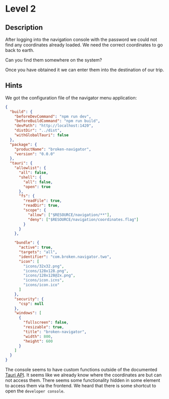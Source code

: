 # Level 2

## Description

After logging into the navigation console with the password we could not find
any coordinates already loaded. We need the correct coordinates to go back to earth.

Can you find them somewhere on the system?

Once you have obtained it we can enter them into the destination of our trip.

## Hints

We got the configuration file of the navigator menu application:

```json
{
  "build": {
    "beforeDevCommand": "npm run dev",
    "beforeBuildCommand": "npm run build",
    "devPath": "http://localhost:1420",
    "distDir": "../dist",
    "withGlobalTauri": false
  },
  "package": {
    "productName": "broken-navigator",
    "version": "0.0.0"
  },
  "tauri": {
    "allowlist": {
      "all": false,
      "shell": {
        "all": false,
        "open": true
      },
      "fs": {
        "readFile": true,
        "readDir": true,
        "scope": {
          "allow": ["$RESOURCE/navigation/**"],
          "deny": ["$RESOURCE/navigation/coordinates.flag"]
        }
      }
    },

    "bundle": {
      "active": true,
      "targets": "all",
      "identifier": "com.broken.navigator.two",
      "icon": [
        "icons/32x32.png",
        "icons/128x128.png",
        "icons/128x128@2x.png",
        "icons/icon.icns",
        "icons/icon.ico"
      ]
    },
    "security": {
      "csp": null
    },
    "windows": [
      {
        "fullscreen": false,
        "resizable": true,
        "title": "broken-navigator",
        "width": 800,
        "height": 600
      }
    ]
  }
}
```

The console seems to have custom functions outside of the documented [Tauri API](https://tauri.app/v1/api/js/).
It seems like we already know where the coordinates are but can not access them.
There seems some functionality hidden in some element to access them via the frontend. We heard that there is some shortcut to open the `developer console`.
